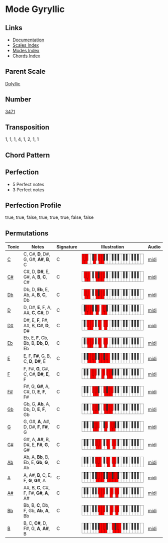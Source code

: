 # Mode Gyryllic

## Links

- [Documentation](README.md)
- [Scales Index](Scales.md)
- [Modes Index](Modes.md)
- [Chords Index](Chords.md)

## Parent Scale

[Dolyllic](ScaleDolyllic.md)

## Number

[3471](https://ianring.com/musictheory/scales/3471)

## Transposition

1, 1, 1, 4, 1, 2, 1, 1

## Chord Pattern



## Perfection

- 5 Perfect notes
- 3 Perfect notes

## Perfection Profile

true, true, false, true, true, true, false, false

## Permutations

| Tonic | Notes | Signature | Illustration | Audio |
|-------|-------|-----------|--------------|-------|
| [C](ModeCNaturalGyryllic.md) | C, C#, **D**, D#, G, G#, **A#**, **B**, C | C | ![CNaturalGyryllic](ModeCNaturalGyryllic.png) | [midi](https://github.com/edipermadi/music/blob/main/docs/ModeCNaturalGyryllic.mid?raw=true) |
| [C#](ModeCSharpGyryllic.md) | C#, D, **D#**, E, G#, A, **B**, **C**, C# | C | ![CSharpGyryllic](ModeCSharpGyryllic.png) | [midi](https://github.com/edipermadi/music/blob/main/docs/ModeCSharpGyryllic.mid?raw=true) |
| [Db](ModeDFlatGyryllic.md) | Db, D, **Eb**, E, Ab, A, **B**, **C**, Db | C | ![DFlatGyryllic](ModeDFlatGyryllic.png) | [midi](https://github.com/edipermadi/music/blob/main/docs/ModeDFlatGyryllic.mid?raw=true) |
| [D](ModeDNaturalGyryllic.md) | D, D#, **E**, F, A, A#, **C**, **C#**, D | C | ![DNaturalGyryllic](ModeDNaturalGyryllic.png) | [midi](https://github.com/edipermadi/music/blob/main/docs/ModeDNaturalGyryllic.mid?raw=true) |
| [D#](ModeDSharpGyryllic.md) | D#, E, **F**, F#, A#, B, **C#**, **D**, D# | C | ![DSharpGyryllic](ModeDSharpGyryllic.png) | [midi](https://github.com/edipermadi/music/blob/main/docs/ModeDSharpGyryllic.mid?raw=true) |
| [Eb](ModeEFlatGyryllic.md) | Eb, E, **F**, Gb, Bb, B, **Db**, **D**, Eb | C | ![EFlatGyryllic](ModeEFlatGyryllic.png) | [midi](https://github.com/edipermadi/music/blob/main/docs/ModeEFlatGyryllic.mid?raw=true) |
| [E](ModeENaturalGyryllic.md) | E, F, **F#**, G, B, C, **D**, **D#**, E | C | ![ENaturalGyryllic](ModeENaturalGyryllic.png) | [midi](https://github.com/edipermadi/music/blob/main/docs/ModeENaturalGyryllic.mid?raw=true) |
| [F](ModeFNaturalGyryllic.md) | F, F#, **G**, G#, C, C#, **D#**, **E**, F | C | ![FNaturalGyryllic](ModeFNaturalGyryllic.png) | [midi](https://github.com/edipermadi/music/blob/main/docs/ModeFNaturalGyryllic.mid?raw=true) |
| [F#](ModeFSharpGyryllic.md) | F#, G, **G#**, A, C#, D, **E**, **F**, F# | C | ![FSharpGyryllic](ModeFSharpGyryllic.png) | [midi](https://github.com/edipermadi/music/blob/main/docs/ModeFSharpGyryllic.mid?raw=true) |
| [Gb](ModeGFlatGyryllic.md) | Gb, G, **Ab**, A, Db, D, **E**, **F**, Gb | C | ![GFlatGyryllic](ModeGFlatGyryllic.png) | [midi](https://github.com/edipermadi/music/blob/main/docs/ModeGFlatGyryllic.mid?raw=true) |
| [G](ModeGNaturalGyryllic.md) | G, G#, **A**, A#, D, D#, **F**, **F#**, G | C | ![GNaturalGyryllic](ModeGNaturalGyryllic.png) | [midi](https://github.com/edipermadi/music/blob/main/docs/ModeGNaturalGyryllic.mid?raw=true) |
| [G#](ModeGSharpGyryllic.md) | G#, A, **A#**, B, D#, E, **F#**, **G**, G# | C | ![GSharpGyryllic](ModeGSharpGyryllic.png) | [midi](https://github.com/edipermadi/music/blob/main/docs/ModeGSharpGyryllic.mid?raw=true) |
| [Ab](ModeAFlatGyryllic.md) | Ab, A, **Bb**, B, Eb, E, **Gb**, **G**, Ab | C | ![AFlatGyryllic](ModeAFlatGyryllic.png) | [midi](https://github.com/edipermadi/music/blob/main/docs/ModeAFlatGyryllic.mid?raw=true) |
| [A](ModeANaturalGyryllic.md) | A, A#, **B**, C, E, F, **G**, **G#**, A | C | ![ANaturalGyryllic](ModeANaturalGyryllic.png) | [midi](https://github.com/edipermadi/music/blob/main/docs/ModeANaturalGyryllic.mid?raw=true) |
| [A#](ModeASharpGyryllic.md) | A#, B, **C**, C#, F, F#, **G#**, **A**, A# | C | ![ASharpGyryllic](ModeASharpGyryllic.png) | [midi](https://github.com/edipermadi/music/blob/main/docs/ModeASharpGyryllic.mid?raw=true) |
| [Bb](ModeBFlatGyryllic.md) | Bb, B, **C**, Db, F, Gb, **Ab**, **A**, Bb | C | ![BFlatGyryllic](ModeBFlatGyryllic.png) | [midi](https://github.com/edipermadi/music/blob/main/docs/ModeBFlatGyryllic.mid?raw=true) |
| [B](ModeBNaturalGyryllic.md) | B, C, **C#**, D, F#, G, **A**, **A#**, B | C | ![BNaturalGyryllic](ModeBNaturalGyryllic.png) | [midi](https://github.com/edipermadi/music/blob/main/docs/ModeBNaturalGyryllic.mid?raw=true) |
